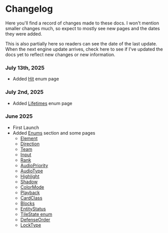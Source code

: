 # Changelog

Here you'll find a record of changes made to these docs. I won't mention smaller changes 
much, so expect to mostly see new pages and the dates they were added.

This is also partially here so readers can see the date of the last update. When the 
next engine update arrives, check here to see if I've updated the docs yet to reflect 
new changes or new information.


### July 13th, 2025
* Added [Hit](./onb_overview/enums/hit.md) enum page

### July 2nd, 2025
* Added [Lifetimes](./onb_overview/enums/lifetimes.md) enum page

### June 2025
* First Launch
* Added [Enums](./onb_overview/enums/index.md) section and some pages
    - [Element](./onb_overview/enums/element.md)
    - [Direction](./onb_overview/enums/direction.md)
    - [Team](./onb_overview/enums/team.md)
    - [Input](./onb_overview/enums/input.md)
    - [Rank](./onb_overview/enums/rank.md)
    - [AudioPriority](./onb_overview/enums/audiopriority.md)
    - [AudioType](./onb_overview/enums/audiotype.md)
    - [Highlight](./onb_overview/enums/highlight.md)
    - [Shadow](./onb_overview/enums/shadow.md)
    - [ColorMode](./onb_overview/enums/colormode.md)
    - [Playback](./onb_overview/enums/playback.md)
    - [CardClass](./onb_overview/enums/cardclass.md)
    - [Blocks](./onb_overview/enums/blocks.md)
    - [EntityStatus](./onb_overview/enums/entitystatus.md)
    - [TileState enum](./onb_overview/enums/tilestate.md)
    - [DefenseOrder](./onb_overview/enums/defenseorder.md)
    - [LockType](./onb_overview/enums/locktype.md) 